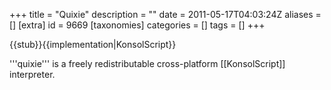 +++
title = "Quixie"
description = ""
date = 2011-05-17T04:03:24Z
aliases = []
[extra]
id = 9669
[taxonomies]
categories = []
tags = []
+++

{{stub}}{{implementation|KonsolScript}}

'''quixie''' is a freely redistributable cross-platform [[KonsolScript]] interpreter.
